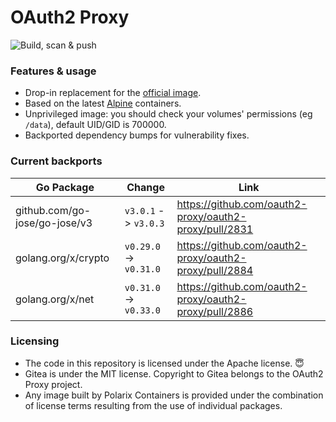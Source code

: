 # OAuth2 Proxy

![Build, scan & push](https://github.com/Polarix-Containers/oauth2-proxy/actions/workflows/build.yml/badge.svg)

### Features & usage

- Drop-in replacement for the [official image](https://github.com/oauth2-proxy/oauth2-proxy).
- Based on the latest [Alpine](https://alpinelinux.org/) containers.
- Unprivileged image: you should check your volumes' permissions (eg `/data`), default UID/GID is 700000.
- Backported dependency bumps for vulnerability fixes.

### Current backports

| Go Package                        | Change                  | Link                                                   |
| --------------------------------- | ----------------------- | ------------------------------------------------------ |
| github.com/go-jose/go-jose/v3     | `v3.0.1` -> `v3.0.3`    | https://github.com/oauth2-proxy/oauth2-proxy/pull/2831 |
| golang.org/x/crypto               | `v0.29.0` -> `v0.31.0`  | https://github.com/oauth2-proxy/oauth2-proxy/pull/2884 |
| golang.org/x/net                  | `v0.31.0` -> `v0.33.0`  | https://github.com/oauth2-proxy/oauth2-proxy/pull/2886 |

### Licensing
- The code in this repository is licensed under the Apache license. 😇
- Gitea is under the MIT license. Copyright to Gitea belongs to the OAuth2 Proxy project.
- Any image built by Polarix Containers is provided under the combination of license terms resulting from the use of individual packages.
